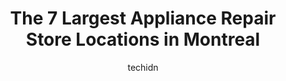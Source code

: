 ---
layout: ampstory
image: https://i0.wp.com/www.auto.or.id/wp-content/uploads/2023/06/pro-electro-0-montreal-1686322213.png?resize=640,853
author: techidn
featured: false
description: Montreal, Quebec, Canada is a haven for Appliance Repair enthusiasts, boasting an impressive array of 7 top-notch establishments. Whether youre a seasoned connoisseur or simply curious to e
title: The 7 Largest Appliance Repair Store Locations in Montreal
cover:
   title: The 7 Largest Appliance Repair Store Locations in Montreal
   subtitle: AUTO.OR.ID
   background: https://www.auto.or.id/wp-content/uploads/2023/06/pro-electro-0-montreal-1686322213.png

pages: 
 - layout: thirds
   top: <h1>#1 Electro-Experts - Ville St-Laurent</h1>
   bottom: "<p>I got great service and spent less than I anticipated based on initial analysis. I was also informed that theres a 3 month warranty on the work so I can call if there ar</p>"
   background: https://www.auto.or.id/wp-content/uploads/2023/06/pro-electro-1-montreal-1686322215.png
   backgroundblur: true
 - layout: thirds
   top: <h1>#2 Number One Appliance Repair</h1>
   bottom: "<p>765 Rue Beaubien E #105, Montreal, Quebec H2S 1S8, Canada</p>"
   background: https://www.auto.or.id/wp-content/uploads/2023/06/pro-electro-2-montreal-1686322216.jpeg
   cta:
      link: https://www.auto.or.id/the-7-largest-appliance-repair-store-locations-in-montreal/
      text: The 7 Largest Appliance Repair Store Locations in Montreal
 - layout: thirds
   top: <h1>#3 Flash Repair Service</h1>
   bottom: "<p>5955 Jeanne Mance St, Montreal, Quebec H2V 4K9, Canada</p>"
   background: https://images.unsplash.com/photo-1596639410348-8470f7fa9f84?ixlib=rb-4.0.3&ixid=MnwxMjA3fDB8MHxwaG90by1wYWdlfHx8fGVufDB8fHx8&auto=format&fit=crop&w=640&h=853&q=80
   cta:
      link: https://www.auto.or.id/the-7-largest-appliance-repair-store-locations-in-montreal/
      text: The 7 Largest Appliance Repair Store Locations in Montreal
 - layout: thirds
   top: <h1>#4 Réparation Flash Repair</h1>
   bottom: "<p>9300 Rue Charles-de-LaTour, Montréal, QC H4N 1M2, Canada</p>"
   background: https://images.unsplash.com/photo-1541443131876-44b03de101c5?ixlib=rb-4.0.3&ixid=MnwxMjA3fDB8MHxwaG90by1wYWdlfHx8fGVufDB8fHx8&auto=format&fit=crop&w=640&h=853&q=80
   cta:
      link: https://www.auto.or.id/the-7-largest-appliance-repair-store-locations-in-montreal/
      text: The 7 Largest Appliance Repair Store Locations in Montreal
 - layout: thirds
   top: <h1>#5 Aplus Repair inc.</h1>
   bottom: "<p>9009 Boul Langelier, Montréal, QC H1P 3L2, Canada</p>"
   background: https://images.unsplash.com/photo-1602343858784-d837e63a79c1?ixlib=rb-4.0.3&ixid=MnwxMjA3fDB8MHxwaG90by1wYWdlfHx8fGVufDB8fHx8&auto=format&fit=crop&w=640&h=853&q=80
   cta:
      link: https://www.auto.or.id/the-7-largest-appliance-repair-store-locations-in-montreal/
      text: The 7 Largest Appliance Repair Store Locations in Montreal
 - layout: thirds
   top: <h1>#6 PRO ELECTRO</h1>
   bottom: "<p>2607 Dollard Ave, Montreal, Quebec H8N 2P6, Canada</p>"
   background: https://images.unsplash.com/photo-1607120717423-5cfbccc9e245?ixlib=rb-4.0.3&ixid=MnwxMjA3fDB8MHxwaG90by1wYWdlfHx8fGVufDB8fHx8&auto=format&fit=crop&w=640&h=853&q=80
   cta:
      link: https://www.auto.or.id/the-7-largest-appliance-repair-store-locations-in-montreal/
      text: The 7 Largest Appliance Repair Store Locations in Montreal
 - layout: thirds
   top: <h1>#7 Appliance Repair Expert of Montreal</h1>
   bottom: "<p>4388 Saint Denis St Suite 200#231, Montreal, Quebec H2J 2L1, Canada</p>"
   background: https://images.unsplash.com/photo-1580014317999-e9f1936787a5?ixlib=rb-4.0.3&ixid=MnwxMjA3fDB8MHxwaG90by1wYWdlfHx8fGVufDB8fHx8&auto=format&fit=crop&w=640&h=853&q=80
   cta:
      link: https://www.auto.or.id/the-7-largest-appliance-repair-store-locations-in-montreal/
      text: The 7 Largest Appliance Repair Store Locations in Montreal
 - layout: thirds
   middle: Continue reading...
   background: https://images.unsplash.com/photo-1608506876688-ab805ee6c2c6?ixlib=rb-4.0.3&ixid=MnwxMjA3fDB8MHxwaG90by1wYWdlfHx8fGVufDB8fHx8&auto=format&fit=crop&w=640&h=853&q=80
   cta:
      link: https://www.auto.or.id/the-7-largest-appliance-repair-store-locations-in-montreal/
      text: The 7 Largest Appliance Repair Store Locations in Montreal

---